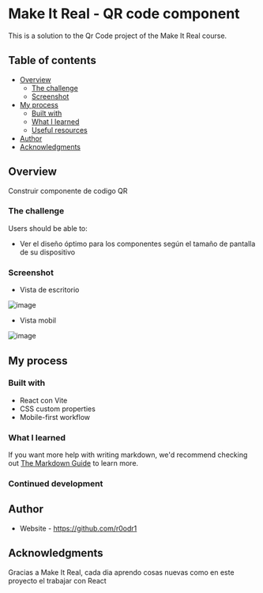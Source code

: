 # Make It Real - QR code component

This is a solution to the Qr Code project of the Make It Real course.

## Table of contents

- [Overview](#overview)
  - [The challenge](#the-challenge)
  - [Screenshot](#screenshot)
- [My process](#my-process)
  - [Built with](#built-with)
  - [What I learned](#what-i-learned)
  - [Useful resources](#useful-resources)
- [Author](#author)
- [Acknowledgments](#acknowledgments)


## Overview

Construir componente de codigo QR

### The challenge

Users should be able to:

- Ver el diseño óptimo para los componentes según el tamaño de pantalla de su dispositivo

### Screenshot
- Vista de escritorio

![image](https://github.com/r0odr1/QR-code-component/assets/126527883/24fdff9f-1fff-4ef5-a5b8-f223902433e6)

- Vista mobil

![image](https://github.com/r0odr1/QR-code-component/assets/126527883/ac7f2ff7-c5fd-472d-975b-4ae2de127c6d)

## My process

### Built with

- React con Vite
- CSS custom properties
- Mobile-first workflow

### What I learned


If you want more help with writing markdown, we'd recommend checking out [The Markdown Guide](https://www.markdownguide.org/) to learn more.

### Continued development

## Author

- Website - https://github.com/r0odr1

## Acknowledgments

Gracias a Make It Real, cada dia aprendo cosas nuevas como en este proyecto el trabajar con React
